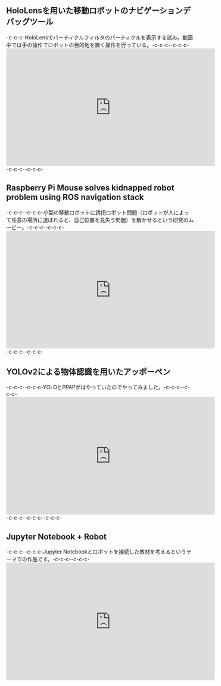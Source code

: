 <h2>HoloLensを用いた移動ロボットのナビゲーションデバッグツール</h2>-c-c-c-HoloLensでパーティクルフィルタのパーティクルを表示する試み。動画中では手の操作でロボットの目的地を置く操作を行っている。-c-c-c--c-c-c-<iframe src="https://www.youtube.com/embed/Kvja3ROYhB4" width="560" height="315" frameborder="0" allowfullscreen="allowfullscreen"></iframe>-c-c-c--c-c-c-<h2>Raspberry Pi Mouse solves kidnapped robot problem using ROS navigation stack</h2>-c-c-c--c-c-c-小型の移動ロボットに誘拐ロボット問題（ロボットが人によって任意の場所に運ばれると、自己位置を見失う問題）を解かせるという研究のムービー。-c-c-c--c-c-c-<iframe width="560" height="315" src="https://www.youtube.com/embed/ZaB9VDrkW28" frameborder="0" allow="accelerometer; autoplay; encrypted-media; gyroscope; picture-in-picture" allowfullscreen></iframe>-c-c-c--c-c-c-<h2>YOLOv2による物体認識を用いたアッポーペン</h2>-c-c-c--c-c-c-YOLOとPPAPがはやっていたのでやってみました。-c-c-c--c-c-c-<iframe width="560" height="315" src="https://www.youtube.com/embed/NnxcNu3dGdU" frameborder="0" allow="accelerometer; autoplay; encrypted-media; gyroscope; picture-in-picture" allowfullscreen></iframe>-c-c-c--c-c-c--c-c-c-<h2>Jupyter Notebook + Robot</h2>-c-c-c--c-c-c-Jupyter Notebookとロボットを接続した教材を考えるというテーマでの作品です。-c-c-c--c-c-c-<iframe width="560" height="315" src="https://www.youtube.com/embed/KiiLwgnJNnQ" frameborder="0" allow="accelerometer; autoplay; encrypted-media; gyroscope; picture-in-picture" allowfullscreen></iframe>
